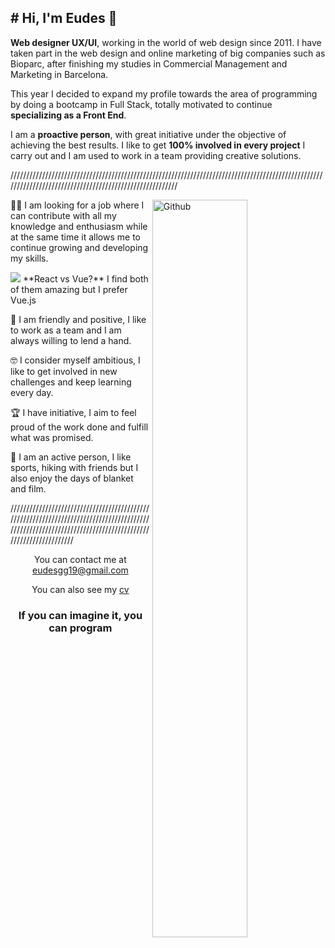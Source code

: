 <h2># Hi, I'm Eudes 👋</h2>

**Web designer UX/UI**, working in the world of web design since 2011. I have taken part in the web design and online marketing of big companies such as Bioparc, after finishing my studies in Commercial Management and Marketing in Barcelona.

This year I decided to expand my profile towards the area of programming by doing a bootcamp in Full Stack, totally motivated to continue **specializing as a Front End**.

I am a **proactive person**, with great initiative under the objective of achieving the best results. I like to get **100% involved in every project** I carry out and I am used to work in a team providing creative solutions.

////////////////////////////////////////////////////////////////////////////////////////////////////////////////////////////////////////////////////////

<img width="55%" align="right" alt="Github" src="https://media.giphy.com/media/zf8yrM8nVERvW/giphy.gif" />

<p>👨‍💻 I am looking for a job where I can contribute with all my knowledge and enthusiasm while at the same time it allows me to continue growing and developing my skills.</p>
<p><img src="https://vuejs.org/images/icons/favicon-16x16.png"> **React vs Vue?** I find both of them amazing but I prefer Vue.js</p>

<p>👾 I am friendly and positive, I like to work as a team and I am always willing to lend a hand.
<p>🤓 I consider myself ambitious, I like to get involved in new challenges and keep learning every day.</p>
<p>🏆 I have initiative, I aim to feel proud of the work done and fulfill what was promised.</p>
<p>️🤸 I am an active person, I like sports, hiking with friends but I also enjoy the days of blanket and film.</p>

////////////////////////////////////////////////////////////////////////////////////////////////////////////////////////////////////////////////////////

<p align='center'>You can contact me at <a href = "mailto:eudesgg19@gmail.com">eudesgg19@gmail.com</a></p>
<p align='center'>You can also see my <a href="https://github.com/EudesGuzman/EudesGuzman/blob/master/assets/Cv%20Eudes.pdf">cv</a></p>

<h3 align='center'>If you can imagine it, you can program</h3>
